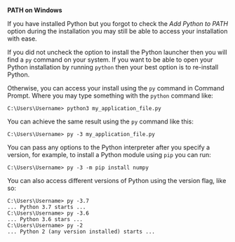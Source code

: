 **PATH on Windows**

If you have installed Python but you forgot to check the *Add Python to PATH* option during the installation you may still be able to access your installation with ease. 

If you did not uncheck the option to install the Python launcher then you will find a `py` command on your system. If you want to be able to open your Python installation by running `python` then your best option is to re-install Python.

Otherwise, you can access your install using the `py` command in Command Prompt. Where you may type something with the `python` command like:
```
C:\Users\Username> python3 my_application_file.py
```

You can achieve the same result using the `py` command like this:
```
C:\Users\Username> py -3 my_application_file.py
```

You can pass any options to the Python interpreter after you specify a version, for example, to install a Python module using `pip` you can run:
```
C:\Users\Username> py -3 -m pip install numpy
```

You can also access different versions of Python using the version flag, like so:
```
C:\Users\Username> py -3.7
... Python 3.7 starts ...
C:\Users\Username> py -3.6
... Python 3.6 stars ...
C:\Users\Username> py -2
... Python 2 (any version installed) starts ...
```